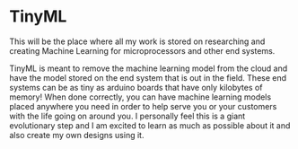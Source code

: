 # TinyML
This will be the place where all my work is stored on researching and creating Machine Learning for microprocessors and other end systems.

TinyML is meant to remove the machine learning model from the cloud and have the model stored on the end system that is out in the field. These end systems can be as tiny as arduino boards that have only kilobytes of memory! When done correctly, you can have machine learning models placed anywhere you need in order to help serve you or your customers with the life going on around you. I personally feel this is a giant evolutionary step and I am excited to learn as much as possible about it and also create my own designs using it. 

